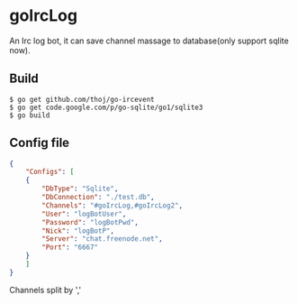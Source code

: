 goIrcLog
========

An Irc log bot, it can save channel massage to database(only support sqlite now). 

## Build

```
$ go get github.com/thoj/go-ircevent
$ go get code.google.com/p/go-sqlite/go1/sqlite3
$ go build 
```

## Config file

```json
{
    "Configs": [
    {
        "DbType": "Sqlite",
        "DbConnection": "./test.db",
        "Channels": "#goIrcLog,#goIrcLog2",
        "User": "logBotUser",
        "Password": "logBotPwd",
        "Nick": "logBotP",
        "Server": "chat.freenode.net",
        "Port": "6667"
    }
    ]
}
```

Channels split by ','

